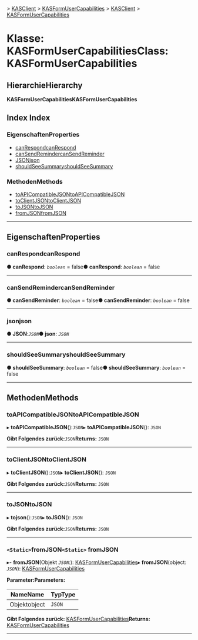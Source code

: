 <span data-ttu-id="850dc-101">[](../README.md) > [KASClient](../modules/kasclient.md) > [KASFormUserCapabilities](../classes/kasclient.kasformusercapabilities.md)</span><span class="sxs-lookup"><span data-stu-id="850dc-101">[](../README.md) > [KASClient](../modules/kasclient.md) > [KASFormUserCapabilities](../classes/kasclient.kasformusercapabilities.md)</span></span>

# <a name="class-kasformusercapabilities"></a><span data-ttu-id="850dc-102">Klasse: KASFormUserCapabilities</span><span class="sxs-lookup"><span data-stu-id="850dc-102">Class: KASFormUserCapabilities</span></span>

## <a name="hierarchy"></a><span data-ttu-id="850dc-103">Hierarchie</span><span class="sxs-lookup"><span data-stu-id="850dc-103">Hierarchy</span></span>

<span data-ttu-id="850dc-104">**KASFormUserCapabilities**</span><span class="sxs-lookup"><span data-stu-id="850dc-104">**KASFormUserCapabilities**</span></span>

## <a name="index"></a><span data-ttu-id="850dc-105">Index </span><span class="sxs-lookup"><span data-stu-id="850dc-105">Index</span></span>

### <a name="properties"></a><span data-ttu-id="850dc-106">Eigenschaften</span><span class="sxs-lookup"><span data-stu-id="850dc-106">Properties</span></span>

* [<span data-ttu-id="850dc-107">canRespond</span><span class="sxs-lookup"><span data-stu-id="850dc-107">canRespond</span></span>](kasclient.kasformusercapabilities.md#canrespond)
* [<span data-ttu-id="850dc-108">canSendReminder</span><span class="sxs-lookup"><span data-stu-id="850dc-108">canSendReminder</span></span>](kasclient.kasformusercapabilities.md#cansendreminder)
* [<span data-ttu-id="850dc-109">JSON</span><span class="sxs-lookup"><span data-stu-id="850dc-109">json</span></span>](kasclient.kasformusercapabilities.md#json)
* [<span data-ttu-id="850dc-110">shouldSeeSummary</span><span class="sxs-lookup"><span data-stu-id="850dc-110">shouldSeeSummary</span></span>](kasclient.kasformusercapabilities.md#shouldseesummary)
### <a name="methods"></a><span data-ttu-id="850dc-111">Methoden</span><span class="sxs-lookup"><span data-stu-id="850dc-111">Methods</span></span>

* [<span data-ttu-id="850dc-112">toAPICompatibleJSON</span><span class="sxs-lookup"><span data-stu-id="850dc-112">toAPICompatibleJSON</span></span>](kasclient.kasformusercapabilities.md#toapicompatiblejson)
* [<span data-ttu-id="850dc-113">toClientJSON</span><span class="sxs-lookup"><span data-stu-id="850dc-113">toClientJSON</span></span>](kasclient.kasformusercapabilities.md#toclientjson)
* [<span data-ttu-id="850dc-114">toJSON</span><span class="sxs-lookup"><span data-stu-id="850dc-114">toJSON</span></span>](kasclient.kasformusercapabilities.md#tojson)
* [<span data-ttu-id="850dc-115">fromJSON</span><span class="sxs-lookup"><span data-stu-id="850dc-115">fromJSON</span></span>](kasclient.kasformusercapabilities.md#fromjson)

---

## <a name="properties"></a><span data-ttu-id="850dc-116">Eigenschaften</span><span class="sxs-lookup"><span data-stu-id="850dc-116">Properties</span></span>

<a id="canrespond"></a>

###  <a name="canrespond"></a><span data-ttu-id="850dc-117">canRespond</span><span class="sxs-lookup"><span data-stu-id="850dc-117">canRespond</span></span>

<span data-ttu-id="850dc-118">**● canRespond**: *`boolean`* = false</span><span class="sxs-lookup"><span data-stu-id="850dc-118">**● canRespond**: *`boolean`* = false</span></span>

___
<a id="cansendreminder"></a>

###  <a name="cansendreminder"></a><span data-ttu-id="850dc-119">canSendReminder</span><span class="sxs-lookup"><span data-stu-id="850dc-119">canSendReminder</span></span>

<span data-ttu-id="850dc-120">**● canSendReminder**: *`boolean`* = false</span><span class="sxs-lookup"><span data-stu-id="850dc-120">**● canSendReminder**: *`boolean`* = false</span></span>

___
<a id="json"></a>

###  <a name="json"></a><span data-ttu-id="850dc-121">json</span><span class="sxs-lookup"><span data-stu-id="850dc-121">json</span></span>

<span data-ttu-id="850dc-122">**● JSON**:*`JSON`*</span><span class="sxs-lookup"><span data-stu-id="850dc-122">**● json**: *`JSON`*</span></span>

___
<a id="shouldseesummary"></a>

###  <a name="shouldseesummary"></a><span data-ttu-id="850dc-123">shouldSeeSummary</span><span class="sxs-lookup"><span data-stu-id="850dc-123">shouldSeeSummary</span></span>

<span data-ttu-id="850dc-124">**● shouldSeeSummary**: *`boolean`* = false</span><span class="sxs-lookup"><span data-stu-id="850dc-124">**● shouldSeeSummary**: *`boolean`* = false</span></span>

___

## <a name="methods"></a><span data-ttu-id="850dc-125">Methoden</span><span class="sxs-lookup"><span data-stu-id="850dc-125">Methods</span></span>

<a id="toapicompatiblejson"></a>

###  <a name="toapicompatiblejson"></a><span data-ttu-id="850dc-126">toAPICompatibleJSON</span><span class="sxs-lookup"><span data-stu-id="850dc-126">toAPICompatibleJSON</span></span>

<span data-ttu-id="850dc-127">▸ **toAPICompatibleJSON**():`JSON`</span><span class="sxs-lookup"><span data-stu-id="850dc-127">▸ **toAPICompatibleJSON**(): `JSON`</span></span>

<span data-ttu-id="850dc-128">**Gibt Folgendes zurück:**`JSON`</span><span class="sxs-lookup"><span data-stu-id="850dc-128">**Returns:** `JSON`</span></span>

___
<a id="toclientjson"></a>

###  <a name="toclientjson"></a><span data-ttu-id="850dc-129">toClientJSON</span><span class="sxs-lookup"><span data-stu-id="850dc-129">toClientJSON</span></span>

<span data-ttu-id="850dc-130">▸ **toClientJSON**():`JSON`</span><span class="sxs-lookup"><span data-stu-id="850dc-130">▸ **toClientJSON**(): `JSON`</span></span>

<span data-ttu-id="850dc-131">**Gibt Folgendes zurück:**`JSON`</span><span class="sxs-lookup"><span data-stu-id="850dc-131">**Returns:** `JSON`</span></span>

___
<a id="tojson"></a>

###  <a name="tojson"></a><span data-ttu-id="850dc-132">toJSON</span><span class="sxs-lookup"><span data-stu-id="850dc-132">toJSON</span></span>

<span data-ttu-id="850dc-133">▸ **tojson**():`JSON`</span><span class="sxs-lookup"><span data-stu-id="850dc-133">▸ **toJSON**(): `JSON`</span></span>

<span data-ttu-id="850dc-134">**Gibt Folgendes zurück:**`JSON`</span><span class="sxs-lookup"><span data-stu-id="850dc-134">**Returns:** `JSON`</span></span>

___
<a id="fromjson"></a>

### <a name="static-fromjson"></a><span data-ttu-id="850dc-135">`<Static>`fromJSON</span><span class="sxs-lookup"><span data-stu-id="850dc-135">`<Static>` fromJSON</span></span>

<span data-ttu-id="850dc-136">▸- **fromJSON**(Objekt *`JSON`*:): [KASFormUserCapabilities](kasclient.kasformusercapabilities.md)</span><span class="sxs-lookup"><span data-stu-id="850dc-136">▸ **fromJSON**(object: *`JSON`*): [KASFormUserCapabilities](kasclient.kasformusercapabilities.md)</span></span>

<span data-ttu-id="850dc-137">**Parameter:**</span><span class="sxs-lookup"><span data-stu-id="850dc-137">**Parameters:**</span></span>

| <span data-ttu-id="850dc-138">Name</span><span class="sxs-lookup"><span data-stu-id="850dc-138">Name</span></span> | <span data-ttu-id="850dc-139">Typ</span><span class="sxs-lookup"><span data-stu-id="850dc-139">Type</span></span> |
| ------ | ------ |
| <span data-ttu-id="850dc-140">Objekt</span><span class="sxs-lookup"><span data-stu-id="850dc-140">object</span></span> | `JSON` |

<span data-ttu-id="850dc-141">**Gibt Folgendes zurück:** [KASFormUserCapabilities](kasclient.kasformusercapabilities.md)</span><span class="sxs-lookup"><span data-stu-id="850dc-141">**Returns:** [KASFormUserCapabilities](kasclient.kasformusercapabilities.md)</span></span>

___


